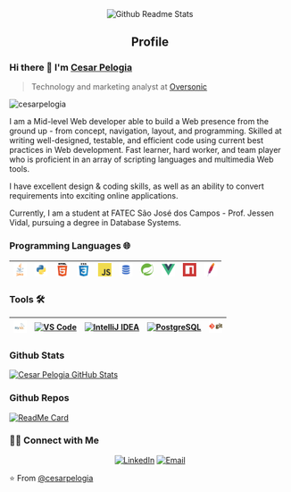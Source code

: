 <p align="center">
 <img width="100px" src="https://res.cloudinary.com/anuraghazra/image/upload/v1594908242/logo_ccswme.svg" align="center" alt="Github Readme Stats" />
 <h2 align="center">Profile</h2>
</p>

### Hi there 👋 I'm [Cesar Pelogia](https://br.linkedin.com/in/cesar-augusto-anselmo-pelogia-truyts-94a08a268)
> Technology and marketing analyst at [Oversonic](https://www.oversonic.com.br/)

<img src="https://komarev.com/ghpvc/?username=cesarpelogia" alt="cesarpelogia" />

<div>
 <p>
I am a Mid-level Web developer able to build a Web presence from the ground up - from concept, navigation, layout, and programming. Skilled at writing well-designed, testable, and efficient code using current best practices in Web development. Fast learner, hard worker, and team player who is proficient in an array of scripting languages and multimedia Web tools.

I have excellent design & coding skills, as well as an ability to convert requirements into exciting online applications.

Currently, I am a student at FATEC São José dos Campos - Prof. Jessen Vidal, pursuing a degree in Database Systems.
</p>
</div>

### Programming Languages 🌐

| [<img src="https://raw.githubusercontent.com/github/explore/80688e429a7d4ef2fca1e82350fe8e3517d3494d/topics/java/java.png" alt="Java" width="24">](https://www.oracle.com/java/) | [<img src="https://raw.githubusercontent.com/github/explore/80688e429a7d4ef2fca1e82350fe8e3517d3494d/topics/python/python.png" alt="Python" width="24">](https://www.python.org/) | [<img src="https://raw.githubusercontent.com/github/explore/80688e429a7d4ef2fca1e82350fe8e3517d3494d/topics/html/html.png" alt="HTML" width="24">](https://developer.mozilla.org/en-US/docs/Web/HTML) | [<img src="https://raw.githubusercontent.com/github/explore/80688e429a7d4ef2fca1e82350fe8e3517d3494d/topics/css/css.png" alt="CSS" width="24">](https://developer.mozilla.org/en-US/docs/Web/CSS) | [<img src="https://raw.githubusercontent.com/github/explore/80688e429a7d4ef2fca1e82350fe8e3517d3494d/topics/javascript/javascript.png" alt="JavaScript" width="24">](https://developer.mozilla.org/en-US/docs/Web/JavaScript) | [<img src="https://raw.githubusercontent.com/github/explore/80688e429a7d4ef2fca1e82350fe8e3517d3494d/topics/sql/sql.png" alt="SQL" width="24">](https://www.sql.org/) | [<img src="https://raw.githubusercontent.com/github/explore/80688e429a7d4ef2fca1e82350fe8e3517d3494d/topics/spring/spring.png" alt="Spring Boot" width="24">](https://spring.io/projects/spring-boot) | [<img src="https://raw.githubusercontent.com/github/explore/80688e429a7d4ef2fca1e82350fe8e3517d3494d/topics/vue/vue.png" alt="Vue.js" width="24">](https://vuejs.org/) | [<img src="https://raw.githubusercontent.com/github/explore/80688e429a7d4ef2fca1e82350fe8e3517d3494d/topics/npm/npm.png" alt="NPM" width="24">](https://www.npmjs.com/) | [<img src="https://raw.githubusercontent.com/github/explore/80688e429a7d4ef2fca1e82350fe8e3517d3494d/topics/maven/maven.png" alt="Maven" width="24">](https://maven.apache.org/)
|---|---|---|---|---|---|---|---|---|---|

### Tools 🛠️

| [<img src="https://raw.githubusercontent.com/github/explore/80688e429a7d4ef2fca1e82350fe8e3517d3494d/topics/mysql/mysql.png" alt="MySQL" width="24">](https://www.mysql.com/) | [<img src="https://upload.wikimedia.org/wikipedia/commons/thumb/2/2d/Visual_Studio_Code_1.18_icon.svg/1200px-Visual_Studio_Code_1.18_icon.svg.png" alt="VS Code" width="24">](https://code.visualstudio.com/) | [<img src="https://www.jetbrains.com/idea/idea_logo.png" alt="IntelliJ IDEA" width="24">](https://www.jetbrains.com/idea/) | [<img src="https://www.postgresql.org/media/img/about/press/elephant.png" alt="PostgreSQL" width="24">](https://www.postgresql.org/) | [<img src="https://raw.githubusercontent.com/github/explore/80688e429a7d4ef2fca1e82350fe8e3517d3494d/topics/git/git.png" alt="Git" width="24">](https://git-scm.com/)
|---|---|---|---|---|

### Github Stats

[![Cesar Pelogia GitHub Stats](https://github-readme-stats.vercel.app/api?username=cesarpelogia&show_icons=true&count_private=true)](https://github.com/cesarpelogia)

### Github Repos

[![ReadMe Card](https://github-readme-stats.vercel.app/api/pin/?username=cesarpelogia&repo=Zeus_Coderhood_FATEC&show_owner=true)](https://github.com/cesarpelogia/Zeus_Coderhood_FATEC)

<h3> 🤝🏻 Connect with Me </h3>

<p align="center">
<a href="https://br.linkedin.com/in/cesar-augusto-anselmo-pelogia-truyts-94a08a268" target="_blank"><img alt="LinkedIn" src="https://img.shields.io/badge/LinkedIn-Cesar%20Pelogia-blue?style=flat&logo=linkedin"></a>
<a href="mailto:pelogia.cesar@hotmail.com"><img alt="Email" src="https://img.shields.io/badge/Email-pelogia.cesar@hotmail.com-blue?style=flat&logo=gmail"></a>
</p>

⭐️ From [@cesarpelogia](https://github.com/cesarpelogia)


